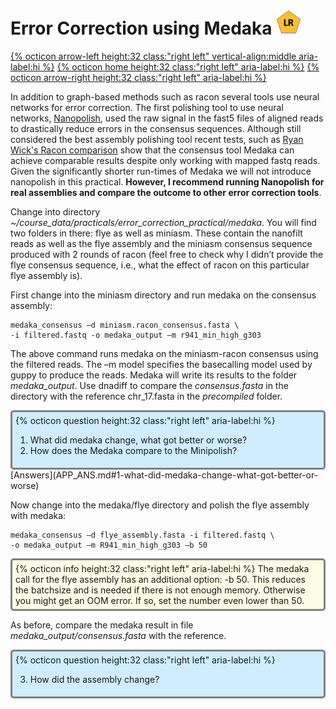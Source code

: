 # Error Correction using Medaka <img src="figures/LR.png" height="40px">

[{% octicon arrow-left height:32 class:"right left" vertical-align:middle aria-label:hi %}](ECR_MI.md) [{% octicon home height:32 class:"right left" aria-label:hi %}](index.md) [{% octicon arrow-right height:32 class:"right left" aria-label:hi %}](ECR_P.md)

In addition to graph-based methods such as racon several tools use neural networks for error correction. The first polishing tool to use neural networks, [Nanopolish](https://github.com/jts/nanopolish), used the raw signal in the fast5 files of aligned reads to drastically reduce errors in the consensus sequences. Although still considered the best assembly polishing tool recent tests, such as [Ryan Wick's Racon comparison](https://github.com/rrwick/August-2019-consensus-accuracy-update#racon) show that the consensus tool Medaka can achieve comparable results despite only working with mapped fastq reads. Given the significantly shorter run-times of Medaka we will not introduce nanopolish in this practical. **However, I recommend running Nanopolish for real assemblies and compare the outcome to other error correction tools**.

Change into directory *~/course_data/practicals/error_correction_practical/medaka*. You will find two folders in there: flye as well as miniasm. These contain the nanofilt reads as well as the flye assembly and the miniasm consensus sequence produced with 2 rounds of racon (feel free to check why I didn’t provide the flye consensus sequence, i.e., what the effect of racon on this particular flye assembly is).

First change into the miniasm directory and run medaka on the consensus assembly:

```
medaka_consensus –d miniasm.racon_consensus.fasta \
-i filtered.fastq -o medaka_output –m r941_min_high_g303
```

The above command runs medaka on the miniasm-racon consensus using the filtered reads. The –m model specifies the basecalling model used by guppy to produce the reads.
Medaka will write its results to the folder *medaka_output*. Use dnadiff to compare the *consensus.fasta* in the directory with the reference chr_17.fasta in the *precompiled* folder. 

<div style="background-color:#cfedfe;border-radius:5px;border-style:solid;border-color:gray;padding:5px">
  {% octicon question height:32 class:"right left" aria-label:hi %} 
  <ol>
    <li>What did medaka change, what got better or worse?</li>
    <li>How does the Medaka compare to the Minipolish?</li>
  </ol>
</div>
[Answers](APP_ANS.md#1-what-did-medaka-change-what-got-better-or-worse)

Now change into the medaka/flye  directory and polish the flye assembly with medaka:

```
medaka_consensus –d flye_assembly.fasta -i filtered.fastq \
-o medaka_output –m R941_min_high_g303 –b 50
```

<div style="background-color:#fcfce5;border-radius:5px;border-style:solid;border-color:gray;padding:5px">
  {% octicon info height:32 class:"right left" aria-label:hi %} 
  The medaka call for the flye assembly has an additional option: -b 50. This reduces the batchsize and is needed if there is not enough memory. Otherwise you might get an OOM error. If so, set the number even lower than 50.
</div>

As before, compare the medaka result in file *medaka_output/consensus.fasta* with the reference. 

<div style="background-color:#cfedfe;border-radius:5px;border-style:solid;border-color:gray;padding:5px">
  {% octicon question height:32 class:"right left" aria-label:hi %} 
  <ol start="3">
    <li>How did the assembly change?</li>
  </ol>
</div>




